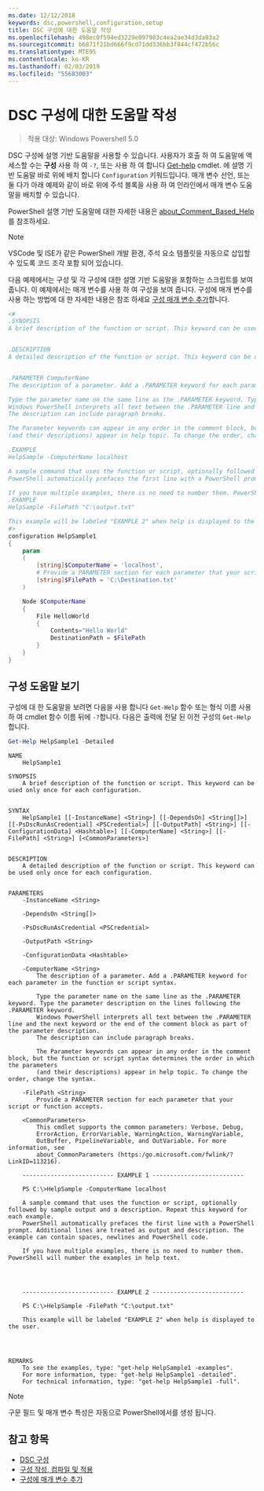 ```yaml
---
ms.date: 12/12/2018
keywords: dsc,powershell,configuration,setup
title: DSC 구성에 대한 도움말 작성
ms.openlocfilehash: 498ec0f594ed3229e097903c4ea2ae34d3da03a2
ms.sourcegitcommit: b6871f21bd666f9cd71dd336bb3f844cf472b56c
ms.translationtype: MTE95
ms.contentlocale: ko-KR
ms.lasthandoff: 02/03/2019
ms.locfileid: "55683003"
---
```

# <a name="writing-help-for-dsc-configurations"></a>DSC 구성에 대한 도움말 작성

>적용 대상: Windows Powershell 5.0

DSC 구성에 설명 기반 도움말을 사용할 수 있습니다. 사용자가 호출 하 여 도움말에 액세스할 수는 **구성** 사용 하 여 `-?`, 또는 사용 하 여 합니다 [Get-help](/powershell/module/Microsoft.PowerShell.Core/Get-Help) cmdlet. 에 설명 기반 도움말 바로 위에 배치 합니다 `Configuration` 키워드입니다.
매개 변수 선언, 또는 둘 다가 아래 예제와 같이 바로 위에 주석 블록을 사용 하 여 인라인에서 매개 변수 도움말을 배치할 수 있습니다.

PowerShell 설명 기반 도움말에 대한 자세한 내용은 [about_Comment_Based_Help](/powershell/module/microsoft.powershell.core/about/about_comment_based_help)를 참조하세요.

> [!NOTE]
> VSCode 및 ISE가 같은 PowerShell 개발 환경, 주석 요소 템플릿을 자동으로 삽입할 수 있도록 코드 조각 포함 되어 있습니다.

다음 예제에서는 구성 및 각 구성에 대한 설명 기반 도움말을 포함하는 스크립트를 보여줍니다. 이 예제에서는 매개 변수를 사용 하 여 구성을 보여 줍니다. 구성에 매개 변수를 사용 하는 방법에 대 한 자세한 내용은 참조 하세요 [구성 매개 변수 추가](add-parameters-to-a-configuration.md)합니다.

```powershell
<#
.SYNOPSIS
A brief description of the function or script. This keyword can be used only once for each configuration.


.DESCRIPTION
A detailed description of the function or script. This keyword can be used only once for each configuration.


.PARAMETER ComputerName
The description of a parameter. Add a .PARAMETER keyword for each parameter in the function or script syntax.

Type the parameter name on the same line as the .PARAMETER keyword. Type the parameter description on the lines following the .PARAMETER keyword.
Windows PowerShell interprets all text between the .PARAMETER line and the next keyword or the end of the comment block as part of the parameter description.
The description can include paragraph breaks.

The Parameter keywords can appear in any order in the comment block, but the function or script syntax determines the order in which the parameters
(and their descriptions) appear in help topic. To change the order, change the syntax.

.EXAMPLE
HelpSample -ComputerName localhost

A sample command that uses the function or script, optionally followed by sample output and a description. Repeat this keyword for each example.
PowerShell automatically prefaces the first line with a PowerShell prompt. Additional lines are treated as output and description. The example can contain spaces, newlines and PowerShell code.

If you have multiple examples, there is no need to number them. PowerShell will number the examples in help text.
.EXAMPLE
HelpSample -FilePath "C:\output.txt"

This example will be labeled "EXAMPLE 2" when help is displayed to the user.
#>
configuration HelpSample1
{
    param
    (
        [string]$ComputerName = 'localhost',
        # Provide a PARAMETER section for each parameter that your script or function accepts.
        [string]$FilePath = 'C:\Destination.txt'
    )

    Node $ComputerName
    {
        File HelloWorld
        {
            Contents="Hello World"
            DestinationPath = $FilePath
        }
    }
}
```

## <a name="viewing-configuration-help"></a>구성 도움말 보기

구성에 대 한 도움말을 보려면 다음을 사용 합니다 `Get-Help` 함수 또는 형식 이름 사용 하 여 cmdlet 함수 이름 뒤에 `-?`합니다. 다음은 출력에 전달 된 이전 구성의 `Get-Help`합니다.

```powershell
Get-Help HelpSample1 -Detailed
```

```output
NAME
    HelpSample1

SYNOPSIS
    A brief description of the function or script. This keyword can be used only once for each configuration.


SYNTAX
    HelpSample1 [[-InstanceName] <String>] [[-DependsOn] <String[]>] [[-PsDscRunAsCredential] <PSCredential>] [[-OutputPath] <String>] [[-ConfigurationData] <Hashtable>] [[-ComputerName] <String>] [[-FilePath] <String>] [<CommonParameters>]


DESCRIPTION
    A detailed description of the function or script. This keyword can be used only once for each configuration.


PARAMETERS
    -InstanceName <String>

    -DependsOn <String[]>

    -PsDscRunAsCredential <PSCredential>

    -OutputPath <String>

    -ConfigurationData <Hashtable>

    -ComputerName <String>
        The description of a parameter. Add a .PARAMETER keyword for each parameter in the function or script syntax.

        Type the parameter name on the same line as the .PARAMETER keyword. Type the parameter description on the lines following the .PARAMETER keyword.
        Windows PowerShell interprets all text between the .PARAMETER line and the next keyword or the end of the comment block as part of the parameter description.
        The description can include paragraph breaks.

        The Parameter keywords can appear in any order in the comment block, but the function or script syntax determines the order in which the parameters
        (and their descriptions) appear in help topic. To change the order, change the syntax.

    -FilePath <String>
        Provide a PARAMETER section for each parameter that your script or function accepts.

    <CommonParameters>
        This cmdlet supports the common parameters: Verbose, Debug,
        ErrorAction, ErrorVariable, WarningAction, WarningVariable,
        OutBuffer, PipelineVariable, and OutVariable. For more information, see
        about_CommonParameters (https:/go.microsoft.com/fwlink/?LinkID=113216).

    -------------------------- EXAMPLE 1 --------------------------

    PS C:\>HelpSample -ComputerName localhost

    A sample command that uses the function or script, optionally followed by sample output and a description. Repeat this keyword for each example.
    PowerShell automatically prefaces the first line with a PowerShell prompt. Additional lines are treated as output and description. The example can contain spaces, newlines and PowerShell code.

    If you have multiple examples, there is no need to number them. PowerShell will number the examples in help text.




    -------------------------- EXAMPLE 2 --------------------------

    PS C:\>HelpSample -FilePath "C:\output.txt"

    This example will be labeled "EXAMPLE 2" when help is displayed to the user.




REMARKS
    To see the examples, type: "get-help HelpSample1 -examples".
    For more information, type: "get-help HelpSample1 -detailed".
    For technical information, type: "get-help HelpSample1 -full".
```

> [!NOTE]
> 구문 필드 및 매개 변수 특성은 자동으로 PowerShell에서를 생성 됩니다.

## <a name="see-also"></a>참고 항목

- [DSC 구성](configurations.md)
- [구성 작성, 컴파일 및 적용](write-compile-apply-configuration.md)
- [구성에 매개 변수 추가](add-parameters-to-a-configuration.md)
